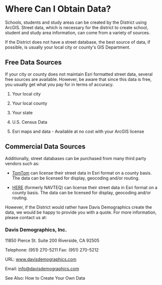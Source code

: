 # Where Can I Obtain Data?
Schools, students and study areas can be created by the District using ArcGIS. Street data, which is necessary for the district to create school, student and study area information, can come from a variety of sources.

 

If the District does not have a street database, the best source of data, if possible, is usually your local city or county's GIS Department.

## Free Data Sources
If your city or county does not maintain Esri formatted street data, several free sources are available.  However, be aware that since this data is free, you usually get what you pay for in terms of accuracy.

 

1. Your local city

1. Your local county

1. Your state

1. U.S. Census Data

1. Esri maps and data - Available at no cost with your ArcGIS license

## Commercial Data Sources
Additionally, street databases can be purchased from many third party vendors such as:

 

* [TomTom](https://www.tomtom.com/en_us/) can license their street data in Esri format on a county basis. The data can be licensed for display, geocoding and/or routing.

* [HERE](https://www.here.com/) (formerly NAVTEQ) can license their street data in Esri format on a county basis. The data can be licensed for display, geocoding and/or routing.

 

However, if the District would rather have Davis Demographics create the data, we would be happy to provide you with a quote. For more information, please contact us at:

 

### Davis Demographics, Inc. 

11850 Pierce St. Suite 200 Riverside, CA 92505

Telephone: (951) 270-5211  Fax: (951) 270-5212

URL: www.davisdemographics.com

Email: info@davisdemographics.com



 

See Also:
How to Create Your Own Data
